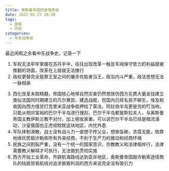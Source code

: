 ```yaml
---
title: 奥斯曼帝国的衰落原由
date: 2021-01-27 20:30
tags:
  - 随笔
  - 历史
categories:
  - 中东战争史
---
```


最近闲暇之余看中东战争史，记录一下

1. 军权无法牢牢掌握在苏丹手中，往往出现改革一触及军阀保守势力的利益就被推翻的场面，改革在上层就无法推行
2. 政权更替完全是靠王室之间的屠杀优胜者当王，政治内斗严重，政法思想无法一脉相承
<!--more-->
3. 西化改革未取精髓，帝国核心地带自然灾害仍然想效仿西方花费大量金钱建立类似法国同时期建立的凡尔赛宫、建造战舰，但国内已经名民不聊生，埃及税收因向西方借贷打克里米亚战争抵押给了英法，阿拉伯半岛更是穷的叮当响，只能从相对富裕的巴尔干半岛进行搜刮，巴尔干半岛都是斯拉夫人，与奥斯曼帝国主教伊斯兰教不对付，加上税收家重，可以说巴尔干半岛已经是暗流涌动，沙皇俄国也正虎视眈眈这块地区，内忧外患
4. 军队体制涣散，战士没有战斗力一直想子传父业，想铁饭碗，贪腐无能，依靠地缘优势敲诈勒索所有外来经商，不利于生产力的推动和经商环境
5. 民族之间割裂严重，没有一个统一的国家意识，宗教教义和法律相并行，法律需要教义解释才可执行，无法做到贯彻实施
6. 西方开始工业革命，开辟航海路线达到亚非地区，奥斯曼帝国敲诈勒索途径商队的陆路贸易航线对追求极致利润的西方来说完全没有吸引力


